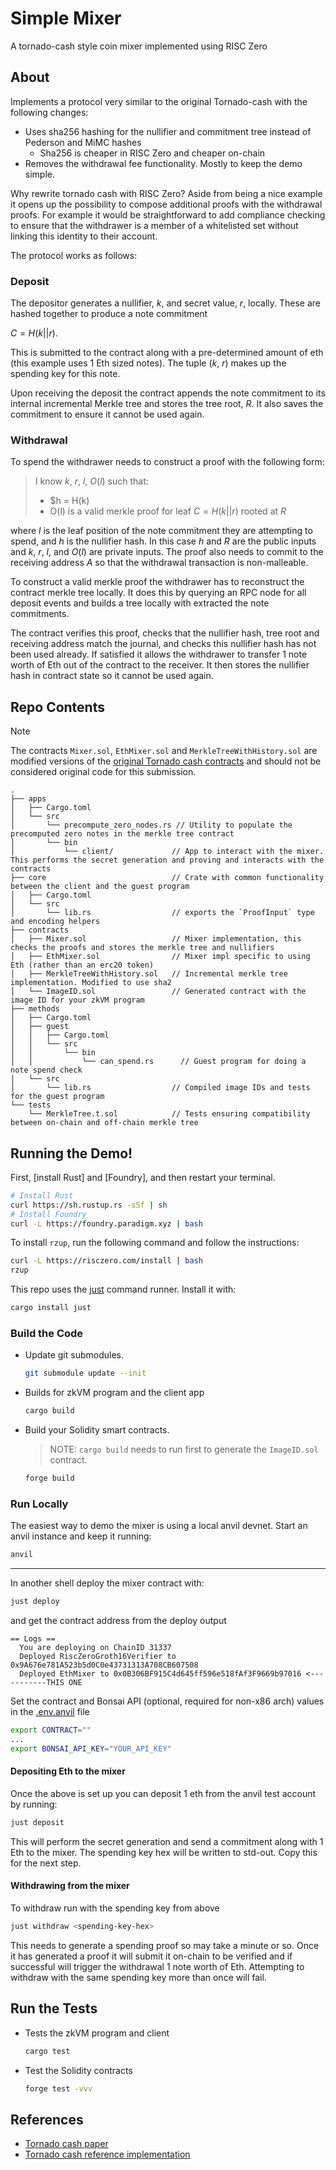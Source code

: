 # Simple Mixer

A tornado-cash style coin mixer implemented using RISC Zero

## About

Implements a protocol very similar to the original Tornado-cash with the following changes:

- Uses sha256 hashing for the nullifier and commitment tree instead of Pederson and MiMC hashes
  - Sha256 is cheaper in RISC Zero and cheaper on-chain
- Removes the withdrawal fee functionality. Mostly to keep the demo simple.

Why rewrite tornado cash with RISC Zero? Aside from being a nice example it opens up the possibility to compose additional proofs with the withdrawal proofs. For example it would be straightforward to add compliance checking to ensure that the withdrawer is a member of a whitelisted set without linking this identity to their account.

The protocol works as follows:

### Deposit

The depositor generates a nullifier, $k$, and secret value, $r$, locally. These are hashed together to produce a note commitment

$C = H(k||r)$.

This is submitted to the contract along with a pre-determined amount of eth (this example uses 1 Eth sized notes). The tuple ($k$, $r$) makes up the spending key for this note.

Upon receiving the deposit the contract appends the note commitment to its internal incremental Merkle tree and stores the tree root, $R$. It also saves the commitment to ensure it cannot be used again.

### Withdrawal

To spend the withdrawer needs to construct a proof with the following form:

> I know $k$, $r$, $l$, $O(l)$
> such that:
>
> - $h = H(k)
> - O(l) is a valid merkle proof for leaf $C = H(k||r)$ rooted at $R$

where $l$ is the leaf position of the note commitment they are attempting to spend, and $h$ is the nullifier hash. In this case $h$ and $R$ are the public inputs and $k$, $r$, $l$, and $O(l)$ are private inputs. The proof also needs to commit to the receiving address $A$ so that the withdrawal transaction is non-malleable.

To construct a valid merkle proof the withdrawer has to reconstruct the contract merkle tree locally. It does this by querying an RPC node for all deposit events and builds a tree locally with extracted the note commitments.

The contract verifies this proof, checks that the nullifier hash, tree root and receiving address match the journal, and checks this nullifier hash has not been used already. If satisfied it allows the withdrawer to transfer 1 note worth of Eth out of the contract to the receiver. It then stores the nullifier hash in contract state so it cannot be used again.

## Repo Contents

> [!NOTE]
> The contracts `Mixer.sol`, `EthMixer.sol` and `MerkleTreeWithHistory.sol` are modified versions of the [original Tornado cash contracts](https://github.com/tornadocash/tornado-core/tree/master/contracts) and should not be considered original code for this submission.

```
.
├── apps
│   ├── Cargo.toml
│   └── src
│       └── precompute_zero_nodes.rs // Utility to populate the precomputed zero notes in the merkle tree contract
│       └── bin
│           └── client/             // App to interact with the mixer. This performs the secret generation and proving and interacts with the contracts
├── core                            // Crate with common functionality between the client and the guest program
│   ├── Cargo.toml
│   └── src
│       └── lib.rs                  // exports the `ProofInput` type and encoding helpers
├── contracts
│   ├── Mixer.sol                   // Mixer implementation, this checks the proofs and stores the merkle tree and nullifiers
│   ├── EthMixer.sol                // Mixer impl specific to using Eth (rather than an erc20 token)
│   ├── MerkleTreeWithHistory.sol   // Incremental merkle tree implementation. Modified to use sha2
│   └── ImageID.sol                 // Generated contract with the image ID for your zkVM program
├── methods
│   ├── Cargo.toml
│   ├── guest
│   │   ├── Cargo.toml
│   │   └── src
│   │       └── bin
│   │           └── can_spend.rs      // Guest program for doing a note spend check
│   └── src
│       └── lib.rs                  // Compiled image IDs and tests for the guest program
└── tests
    └── MerkleTree.t.sol            // Tests ensuring compatibility between on-chain and off-chain merkle tree
```

## Running the Demo!

First, [install Rust] and [Foundry], and then restart your terminal.

```sh
# Install Rust
curl https://sh.rustup.rs -sSf | sh
# Install Foundry
curl -L https://foundry.paradigm.xyz | bash
```

To install `rzup`, run the following command and follow the instructions:

```sh
curl -L https://risczero.com/install | bash
rzup
```

This repo uses the [just](https://github.com/casey/just) command runner. Install it with:

```sh
cargo install just
```

### Build the Code

- Update git submodules.

  ```sh
  git submodule update --init
  ```

- Builds for zkVM program and the client app

  ```sh
  cargo build
  ```

- Build your Solidity smart contracts.

  > NOTE: `cargo build` needs to run first to generate the `ImageID.sol` contract.

  ```sh
  forge build
  ```

### Run Locally

The easiest way to demo the mixer is using a local anvil devnet. Start an anvil instance and keep it running:

```sh
anvil
```

---

In another shell deploy the mixer contract with:

```sh
just deploy
```

and get the contract address from the deploy output

```
== Logs ==
  You are deploying on ChainID 31337
  Deployed RiscZeroGroth16Verifier to 0x9A676e781A523b5d0C0e43731313A708CB607508
  Deployed EthMixer to 0x0B306BF915C4d645ff596e518fAf3F9669b97016 <-----------THIS ONE
```

Set the contract and Bonsai API (optional, required for non-x86 arch) values in the [.env.anvil](./.env.anvil) file

```bash
export CONTRACT=""
...
export BONSAI_API_KEY="YOUR_API_KEY"
```

#### Depositing Eth to the mixer

Once the above is set up you can deposit 1 eth from the anvil test account by running:

```sh
just deposit
```

This will perform the secret generation and send a commitment along with 1 Eth to the mixer. The spending key hex will be written to std-out. Copy this for the next step.

#### Withdrawing from the mixer

To withdraw run with the spending key from above

```sh
just withdraw <spending-key-hex>
```

This needs to generate a spending proof so may take a minute or so. Once it has generated a proof it will submit it on-chain to be verified and if successful will trigger the withdrawal 1 note worth of Eth. Attempting to withdraw with the same spending key more than once will fail.

## Run the Tests

- Tests the zkVM program and client

  ```sh
  cargo test
  ```

- Test the Solidity contracts

  ```sh
  forge test -vvv
  ```

## References

- [Tornado cash paper](https://berkeley-defi.github.io/assets/material/Tornado%20Cash%20Whitepaper.pdf)
- [Tornado cash reference implementation](https://github.com/tornadocash/tornado-core)
